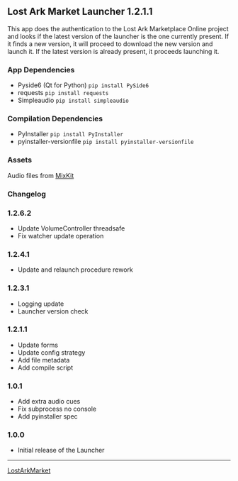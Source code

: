 ## Lost Ark Market Launcher 1.2.1.1
This app does the authentication to the Lost Ark Marketplace Online project and looks if the latest version of the launcher is the one currently present.
If it finds a new version, it will proceed to download the new version and launch it. If the latest version is already present, it proceeds launching it.



### App Dependencies
- Pyside6 (Qt for Python) `pip install PySide6`
- requests `pip install requests`
- Simpleaudio `pip install simpleaudio`

### Compilation Dependencies
- PyInstaller `pip install PyInstaller`
- pyinstaller-versionfile `pip install pyinstaller-versionfile`

### Assets
Audio files from [MixKit](https://mixkit.co/)


### Changelog
### 1.2.6.2
- Update VolumeController threadsafe
- Fix watcher update operation

### 1.2.4.1
- Update and relaunch procedure rework

### 1.2.3.1
- Logging update
- Launcher version check

### 1.2.1.1
- Update forms
- Update config strategy
- Add file metadata
- Add compile script

### 1.0.1
- Add extra audio cues
- Fix subprocess no console
- Add pyinstaller spec

### 1.0.0
- Initial release of the Launcher

---
[LostArkMarket](https://www.lostarkmarket.online/)
